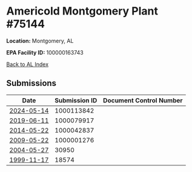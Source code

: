 # Americold Montgomery Plant #75144

**Location:** Montgomery, AL

**EPA Facility ID:** 100000163743

[Back to AL Index](../../index.md)

## Submissions

| Date | Submission ID | Document Control Number |
|------|--------------|-------------------------|
| [2024-05-14](submissions/1000113842.md) | 1000113842 |  |
| [2019-06-11](submissions/1000079917.md) | 1000079917 |  |
| [2014-05-22](submissions/1000042837.md) | 1000042837 |  |
| [2009-05-22](submissions/1000001276.md) | 1000001276 |  |
| [2004-05-27](submissions/30950.md) | 30950 |  |
| [1999-11-17](submissions/18574.md) | 18574 |  |
